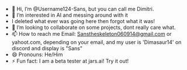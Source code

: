 - 👋 Hi, I’m @Username124-Sans, but you can call me Dimitri.
- 👀 I’m interested in AI and messing around with it
- I deleted what ever was going here then forgot what it was!
- 💞️ I’m looking to collaborate on some projects, dont really care what.
- 📫 How to reach me Email: Sanstheskeleton060914@gmail.com or yahoot.com, depending on your email, and my user is 'Dimasaur14' on discord and display is "Sans"
- 😄 Pronouns: He/Him
- ⚡ Fun fact: I am a beta tester at jars.ai! Try it out!

<!---
Username124-Sans/Username124-Sans is a ✨ special ✨ repository because its `README.md` (this file) appears on your GitHub profile.
You can click the Preview link to take a look at your changes.
--->
